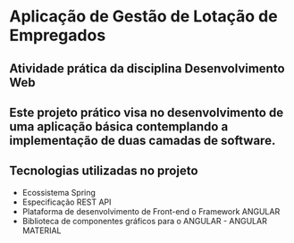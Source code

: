 # Aplicação de Gestão de Lotação de Empregados
## Atividade prática da disciplina **Desenvolvimento Web**
## Este projeto prático visa no desenvolvimento de uma aplicação básica contemplando a implementação de duas camadas de software.

## Tecnologias utilizadas no projeto
* Ecossistema Spring
* Especificação REST API
* Plataforma de desenvolvimento de Front-end o Framework ANGULAR
* Biblioteca de componentes gráficos para o ANGULAR - ANGULAR MATERIAL

